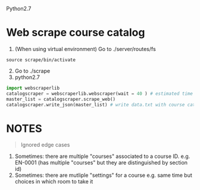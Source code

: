 Python2.7
# Web scrape course catalog

1) (When using virtual environment) Go to ./server/routes/fs
```Unix
source scrape/bin/activate
```
2) Go to ./scrape
3) python2.7
```python
import webscraperlib
catalogscraper = webscraperlib.webscraper(wait = 40 ) # estimated time in seconds needed for DOM content to fully load
master_list = catalogscraper.scrape_web()
catalogscraper.write_json(master_list) # write data.txt with course catalog in JSON format
```

# NOTES
> Ignored edge cases
1. Sometimes: there are multiple "courses" associated to a course ID.
e.g. EN-0001 (has multiple "courses" but they are distinguished by section id)
2. Sometimes: there are mutliple "settings" for a course
e.g. same time but choices in which room to take it